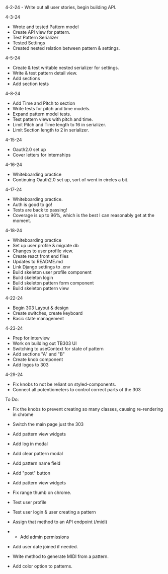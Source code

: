 4-2-24 - Write out all user stories, begin building API.

4-3-24
  - Wrote and tested Pattern model
  - Create API view for pattern.
  - Test Pattern Serializer
  - Tested Settings
  - Created nested relation between pattern & settings.

4-5-24
  - Create & test writable nested serializer for settings.
  - Write & test pattern detail view.
  - Add sections
  - Add section tests

4-8-24
  - Add Time and Pitch to section
  - Write tests for pitch and time models.
  - Expand pattern model tests.
  - Test pattern views with pitch and time.
  - Limit Pitch and Time length to 16 in serializer.
  - Limit Section length to 2 in serializer.

4-15-24
  - Oauth2.0 set up
  - Cover letters for internships

4-16-24
  - Whiteboarding practice
  - Continuing Oauth2.0 set up, sort of went in circles a bit.

4-17-24
  - Whiteboarding practice.
  - Auth is good to go!
  - Tests are back to passing!
  - Coverage is up to 96%, which is the best I can reasonably get at the moment.

4-18-24
  - Whiteboarding practice
  - Set up user profile & migrate db
  - Changes to user profile view.
  - Create react front end files
  - Updates to README.md
  - Link Django settings to .env
  - Build skeleton user profile component
  - Build skeleton login
  - Build skeleton pattern form component
  - Build skeleton pattern view

4-22-24
  - Begin 303 Layout & design
  - Create switches, create keyboard
  - Basic state management
  

4-23-24
  - Prep for interview
  - Work on building out TB303 UI
  - Switching to useContext for state of pattern
  - Add sections "A" and "B"
  - Create knob component
  - Add logos to 303

4-29-24
  - Fix knobs to not be reliant on styled-components.
  - Connect all potentiometers to control correct parts of the 303

To Do:
  - Fix the knobs to prevent creating so many classes, causing re-rendering in chrome
  - Switch the main page just the 303
  - Add pattern view widgets
  - Add log in modal
  - Add clear pattern modal
  - Add pattern name field
  - Add "post" button
  - Add pattern view widgets
  - Fix range thumb on chrome.

  - Test user profile
  - Test user login & user creating a pattern
  - Assign that method to an API endpoint (/midi)
  - 
    - Add admin permissions
  - Add user date joined if needed.
  - Write method to generate MIDI from a pattern.
  - Add color option to patterns.
